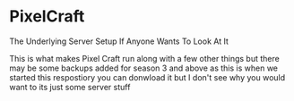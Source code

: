 # PixelCraft
The Underlying Server Setup If Anyone Wants To Look At It

This is what makes Pixel Craft run along with a few
other things but there may be some backups added for
season 3 and above as this is when we started this
respostiory you can donwload it but I don't see
why you would want to its just some server stuff
